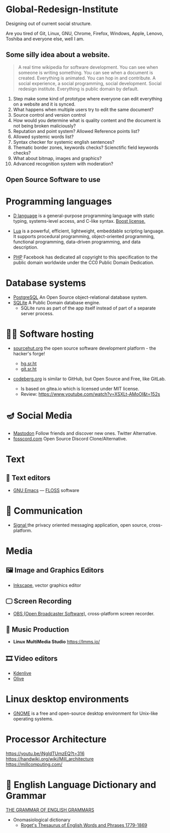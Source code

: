 # Global-Redesign-Institute
Designing out of current social structure.

Are you tired of Git, Linux, GNU, Chrome, Firefox, Windows, Apple, Lenovo, Toshiba and everyone else, well I am.

## Some silly idea about a website.
> A real time wikipedia for software development.
You can see when someone is writing something.
You can see when a document is created.
Everything is animated. You can hop in and contribute.
A social experience, a social programming, social development.
Social redesign institute. Everything is public domain by default.
1. Step make some kind of prototype where everyone can edit everything on a website and it is synced.
2. What happens when multiple users try to edit the same document?
3. Source control and version control
4. How would you determine what is quality content and the document is not being broken maliciously?
5. Reputation and point system? Allowed Reference points list?
6. Allowed systemic words list?
7. Syntax checker for systemic english sentences?
8. Thematic border zones, keywords checks? Scienctific field keywords checks?
9. What about bitmap, images and graphics?
10. Advanced recognition system with moderation?

## Open Source Software to use

# Programming languages
* [D language](https://dlang.org/)  is a general-purpose programming language with static typing, systems-level access, and C-like syntax. [Boost license.](https://dlang.org/articles/faq.html#q5_2)

* [Lua](https://www.lua.org/license.html) is a powerful, efficient, lightweight, embeddable scripting language. It supports procedural programming, object-oriented programming, functional programming, data-driven programming, and data description.

* [PHP](https://phplang.org/) Facebook has dedicated all copyright to this specification to the public domain worldwide under the CC0 Public Domain Dedication.

# Database systems
* [PostgreSQL](https://www.postgresql.org/about/licence/) An Open Source object-relational database system.  
* [SQLite](https://www.sqlite.org/copyright.html) A Public Domain database engine. 
  * SQLite runs as part of the app itself instead of part of a separate server process. 

# 👨‍💻 Software hosting
* [sourcehut.org](https://sourcehut.org/)   the open source software development platform - the hacker's forge!
   * [hg.sr.ht](https://hg.sr.ht/)
   * [git.sr.ht](https://git.sr.ht/)

* [codeberg.org](https://codeberg.org/)  is similar to GitHub, but Open Source and Free, like GitLab.
   * Is based on gitea.io  which is licensed under MIT license.
   * Review: https://www.youtube.com/watch?v=XSXLt-AMoOI&t=152s

# 🪔 Social Media
* [Mastodon](https://mastodon.online/@gobolinux)  Follow friends and discover new ones. Twitter Alternative.
* [fosscord.com](https://fosscord.com/)     Open Source Discord Clone/Alternative.


# Text
## 📝 Text editors
* [GNU Emacs](https://www.gnu.org/s/emacs/) — [FLOSS](https://www.gnu.org/philosophy/floss-and-foss.html) software

# 📱 Communication
* [Signal ]( https://signal.org/en/) the privacy oriented messaging application, open source, cross-platform.

# Media
## 🖼️ Image and Graphics Editors
* [Inkscape](https://inkscape.org/), vector graphics editor 

## 🖵 Screen Recording
* [OBS (Open Broadcaster Software)](https://obsproject.com/), cross-platform screen recorder.

## 🎼 Music Production
* **Linux MultiMedia Studio** https://lmms.io/

##  🎞️ Video editors
* [Kdenlive](https://kdenlive.org/)
* [Olive](https://olivevideoeditor.org/download.php)

# Linux desktop environments
* [GNOME](https://www.makeuseof.com/features-gnome/) is a free and open-source desktop environment for Unix-like operating systems.

# Processor Architecture
https://youtu.be/jNgIdTUmzEQ?t=316  
https://handwiki.org/wiki/Mill_architecture  
https://millcomputing.com/  

# 📙 English Language Dictionary and Grammar
[THE GRAMMAR OF ENGLISH GRAMMARS](https://archive.org/details/THEGRAMMAROFENGLISHGRAMMARS)
 * Onomasiological dictionary
   * [Roget's Thesaurus of English Words and Phrases 1779-1869](https://www.gutenberg.org/ebooks/10681)

